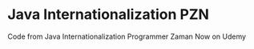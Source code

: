 
# Java Internationalization  PZN

Code from Java Internationalization Programmer Zaman Now on Udemy

